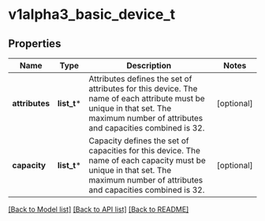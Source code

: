 # v1alpha3_basic_device_t

## Properties
Name | Type | Description | Notes
------------ | ------------- | ------------- | -------------
**attributes** | **list_t*** | Attributes defines the set of attributes for this device. The name of each attribute must be unique in that set.  The maximum number of attributes and capacities combined is 32. | [optional] 
**capacity** | **list_t*** | Capacity defines the set of capacities for this device. The name of each capacity must be unique in that set.  The maximum number of attributes and capacities combined is 32. | [optional] 

[[Back to Model list]](../README.md#documentation-for-models) [[Back to API list]](../README.md#documentation-for-api-endpoints) [[Back to README]](../README.md)


